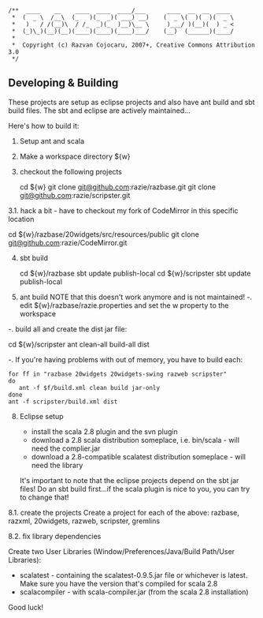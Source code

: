     /**  ____    __    ____  ____  ____/___      ____  __  __  ____
     *  (  _ \  /__\  (_   )(_  _)( ___) __)    (  _ \(  )(  )(  _ \
     *   )   / /(__)\  / /_  _)(_  )__)\__ \     )___/ )(__)(  ) _ <
     *  (_)\_)(__)(__)(____)(____)(____)___/    (__)  (______)(____/
     *                      
     *  Copyright (c) Razvan Cojocaru, 2007+, Creative Commons Attribution 3.0
     */

Developing & Building
---------------------

These projects are setup as eclipse projects and also have ant build and sbt build files. 
The sbt and eclipse are actively maintained...

Here's how to build it:

1. Setup ant and scala
2. Make a workspace directory ${w}
3. checkout the following projects

    cd ${w}
    git clone git@github.com:razie/razbase.git
    git clone git@github.com:razie/scripster.git

3.1. hack a bit - have to checkout my fork of CodeMirror in this specific location

   cd ${w}/razbase/20widgets/src/resources/public
   git clone git@github.com:razie/CodeMirror.git

4. sbt build

    cd ${w}/razbase
    sbt update publish-local
    cd ${w}/scripster
    sbt update publish-local

5. ant build NOTE that this doesn't work anymore and is not maintained!
-. edit ${w}/razbase/razie.properties and set the w property to the workspace

-. build all and create the dist jar file:

   cd ${w}/scripster
   ant clean-all build-all dist

-. If you're having problems with out of memory, you have to build each:

    for ff in "razbase 20widgets 20widgets-swing razweb scripster"
    do
       ant -f $f/build.xml clean build jar-only
    done
    ant -f scripster/build.xml dist

8. Eclipse setup

   * install the scala 2.8 plugin and the svn plugin
   * download a 2.8 scala distribution someplace, i.e. bin/scala - will need the complier.jar
   * download a 2.8-compatible scalatest distribution someplace - will need the library 
   
   It's important to note that the eclipse projects depend on the sbt jar files! 
   Do an sbt build first...if the scala plugin is nice to you, you can try to change that!
   
8.1. create the projects
   Create a project for each of the above: razbase, razxml, 20widgets, razweb, scripster, gremlins

8.2. fix library dependencies

   Create two User Libraries (Window/Preferences/Java/Build Path/User Libraries):
   * scalatest - containing the scalatest-0.9.5.jar file or whichever is latest. Make sure you have the version that's compiled for scala 2.8
   * scalacompiler - with scala-compiler.jar (from the scala 2.8 installation) 

Good luck!

